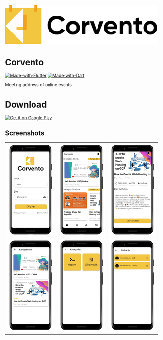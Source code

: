 <p align="center"><img src="assets/img/logo_hor.png" alt="Corvento"/></p>


# Corvento
[![Made-with-Flutter](https://img.shields.io/badge/Made%20with-Flutter-5fc9f8.svg)](https://flutter.dev/)
[![Made-with-Dart](https://img.shields.io/badge/Made%20with-Dart-13589c.svg)](https://dart.dev/)

Meeting address of online events

# Download 

<a href='https://play.google.com/store/apps/details?id=com.bugragoksu.corvento'><img alt='Get it on Google Play' width="300" src='https://play.google.com/intl/en_us/badges/static/images/badges/en_badge_web_generic.png'/></a>


## Screenshots
<table>
    <tr>
        <td><img src="screenshot/0.png" width="300"></td>
        <td><img src="screenshot/1.png" width="300"></td>
        <td><img src="screenshot/2.png" width="300"></td>
    </tr>
      <tr>
        <td><img src="screenshot/3.png" width="300"></td>
        <td><img src="screenshot/4.png" width="300"></td>
        <td><img src="screenshot/5.png" width="300"></td>
    </tr>
</table>